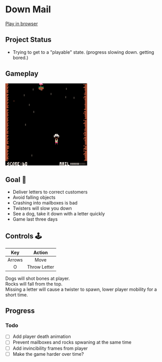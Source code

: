 # Down Mail
[Play in browser](https://sugarvoid.itch.io/down-mail)

## Project Status
- Trying to get to a "playable" state. (progress slowing down. getting bored.) 

## Gameplay
![gameplay](https://github.com/sugarvoid/down-mail/blob/master/gameplay.gif)
<br>


## Goal :dart:
-   Deliver letters to correct customers
-   Avoid falling objects
-   Crashing into mailboxes is bad
-   Twisters will slow you down
-   See a dog, take it down with a letter quickly
-   Game last three days

## Controls :joystick:

|  Key   |   Action   |
| :----: | :--------: |
| Arrows |    Move    |
|   O    | Throw Letter |


Dogs will shot bones at player.<br>
Rocks will fall from the top.<br>
Missing a letter will cause a twister to spawn, lower player mobility for a short time.<br>


## Progress

### Todo
- [ ] Add player death animation 
- [ ] Prevent mailboxes and rocks spwaning at the same time
- [ ] Add invincibility frames from player
- [ ] Make the game harder over time?